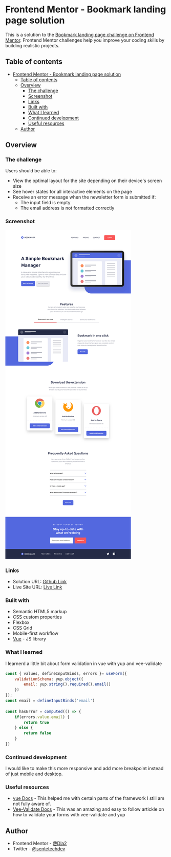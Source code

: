 # Frontend Mentor - Bookmark landing page solution

This is a solution to the [Bookmark landing page challenge on Frontend Mentor](https://www.frontendmentor.io/challenges/bookmark-landing-page-5d0b588a9edda32581d29158). Frontend Mentor challenges help you improve your coding skills by building realistic projects. 

## Table of contents

- [Frontend Mentor - Bookmark landing page solution](#frontend-mentor---bookmark-landing-page-solution)
  - [Table of contents](#table-of-contents)
  - [Overview](#overview)
    - [The challenge](#the-challenge)
    - [Screenshot](#screenshot)
    - [Links](#links)
    - [Built with](#built-with)
    - [What I learned](#what-i-learned)
    - [Continued development](#continued-development)
    - [Useful resources](#useful-resources)
  - [Author](#author)

## Overview

### The challenge

Users should be able to:

- View the optimal layout for the site depending on their device's screen size
- See hover states for all interactive elements on the page
- Receive an error message when the newsletter form is submitted if:
  - The input field is empty
  - The email address is not formatted correctly

### Screenshot

![](./screenshot.png)


### Links

- Solution URL: [Github Link](https://github.com/Dla2/Bookmark-landing-page.git)
- Live Site URL: [Live Link](https://bookmark-home-page.netlify.app/)

### Built with

- Semantic HTML5 markup
- CSS custom properties
- Flexbox
- CSS Grid
- Mobile-first workflow
- [Vue](https://vuejs.org/) - JS library

### What I learned
I learnerd a little bit about form validation in vue with yup and vee-validate

```js
const { values, defineInputBinds, errors }= useForm({
    validationSchema: yup.object({
        email: yup.string().required().email()
    })
});
const email = defineInputBinds('email')

const hasError = computed(() => {
    if(errors.value.email) {
        return true
    } else {
        return false
    }
})
```

### Continued development

I would like to make this more responsive and add more breakpoint instead of just mobile and desktop.

### Useful resources

- [vue Docs](https://vuejs.org/) - This helped me with certain parts of the framework I still am not fully aware of.
- [Vee-Validate Docs](https://vee-validate.logaretm.com/v4/guide/composition-api/getting-started/) - This was an amazing and easy to follow artickle on how to validate your forms with vee-validate and yup

## Author

- Frontend Mentor - [@Dla2](https://www.frontendmentor.io/profile/Dla2)
- Twitter - [@sentetechdev](https://twitter.com/sentetechdev)


